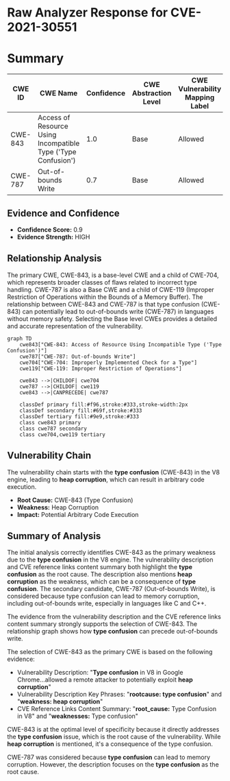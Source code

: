 # Raw Analyzer Response for CVE-2021-30551

# Summary
| CWE ID | CWE Name | Confidence | CWE Abstraction Level | CWE Vulnerability Mapping Label | CWE-Vulnerability Mapping Notes |
|---|---|---|---|---|---|
| CWE-843 | Access of Resource Using Incompatible Type ('Type Confusion') | 1.0 | Base | Allowed | Primary CWE |
| CWE-787 | Out-of-bounds Write | 0.7 | Base | Allowed | Secondary Candidate |

## Evidence and Confidence

*   **Confidence Score:** 0.9
*   **Evidence Strength:** HIGH

## Relationship Analysis
The primary CWE, CWE-843, is a base-level CWE and a child of CWE-704, which represents broader classes of flaws related to incorrect type handling. CWE-787 is also a Base CWE and a child of CWE-119 (Improper Restriction of Operations within the Bounds of a Memory Buffer). The relationship between CWE-843 and CWE-787 is that type confusion (CWE-843) can potentially lead to out-of-bounds write (CWE-787) in languages without memory safety. Selecting the Base level CWEs provides a detailed and accurate representation of the vulnerability.

```mermaid
graph TD
    cwe843["CWE-843: Access of Resource Using Incompatible Type ('Type Confusion')"]
    cwe787["CWE-787: Out-of-bounds Write"]
    cwe704["CWE-704: Improperly Implemented Check for a Type"]
    cwe119["CWE-119: Improper Restriction of Operations"]
    
    cwe843 -->|CHILDOF| cwe704
    cwe787 -->|CHILDOF| cwe119
    cwe843 -->|CANPRECEDE| cwe787
    
    classDef primary fill:#f96,stroke:#333,stroke-width:2px
    classDef secondary fill:#69f,stroke:#333
    classDef tertiary fill:#9e9,stroke:#333
    class cwe843 primary
    class cwe787 secondary
    class cwe704,cwe119 tertiary
```

## Vulnerability Chain
The vulnerability chain starts with the **type confusion** (CWE-843) in the V8 engine, leading to **heap corruption**, which can result in arbitrary code execution.
- **Root Cause:** CWE-843 (Type Confusion)
- **Weakness:** Heap Corruption
- **Impact:** Potential Arbitrary Code Execution

## Summary of Analysis
The initial analysis correctly identifies CWE-843 as the primary weakness due to the **type confusion** in the V8 engine. The vulnerability description and CVE reference links content summary both highlight the **type confusion** as the root cause. The description also mentions **heap corruption** as the weakness, which can be a consequence of **type confusion**. The secondary candidate, CWE-787 (Out-of-bounds Write), is considered because type confusion can lead to memory corruption, including out-of-bounds write, especially in languages like C and C++.

The evidence from the vulnerability description and the CVE reference links content summary strongly supports the selection of CWE-843. The relationship graph shows how **type confusion** can precede out-of-bounds write.

The selection of CWE-843 as the primary CWE is based on the following evidence:
- Vulnerability Description: "**Type confusion** in V8 in Google Chrome...allowed a remote attacker to potentially exploit **heap corruption**"
- Vulnerability Description Key Phrases: "**rootcause: type confusion**" and "**weakness: heap corruption**"
- CVE Reference Links Content Summary: "**root_cause:** Type Confusion in V8" and "**weaknesses:** Type confusion"

CWE-843 is at the optimal level of specificity because it directly addresses the **type confusion** issue, which is the root cause of the vulnerability. While **heap corruption** is mentioned, it's a consequence of the type confusion.

CWE-787 was considered because **type confusion** can lead to memory corruption. However, the description focuses on the **type confusion** as the root cause.